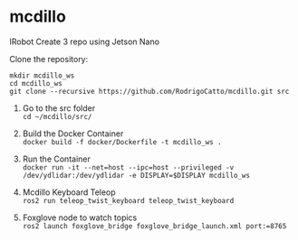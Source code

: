 # mcdillo
IRobot Create 3 repo using Jetson Nano

Clone the repository:
```
mkdir mcdillo_ws
cd mcdillo_ws
git clone --recursive https://github.com/RodrigoCatto/mcdillo.git src
```

1. Go to the src folder\
```cd ~/mcdillo/src/ ```
   
2. Build the Docker Container\
```docker build -f docker/Dockerfile -t mcdillo_ws . ```

3. Run the Container\
```docker run -it --net=host --ipc=host --privileged -v /dev/ydlidar:/dev/ydlidar -e DISPLAY=$DISPLAY mcdillo_ws```

4. Mcdillo Keyboard Teleop\
```ros2 run teleop_twist_keyboard teleop_twist_keyboard```

5. Foxglove node to watch topics\
```ros2 launch foxglove_bridge foxglove_bridge_launch.xml port:=8765```
